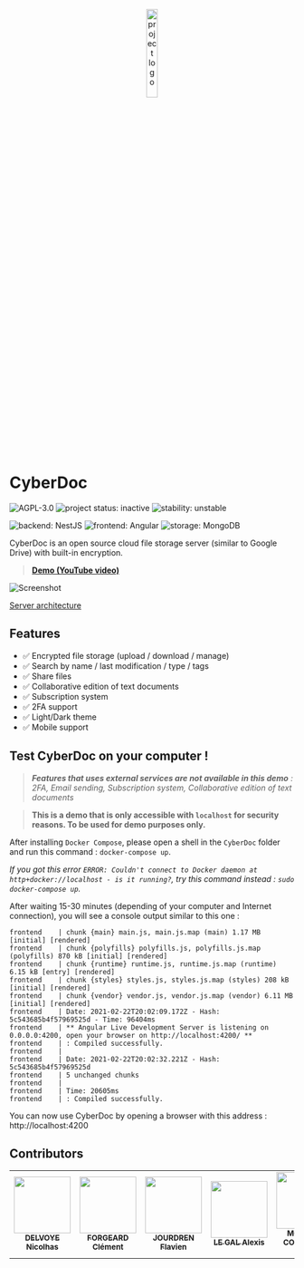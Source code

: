 
<p align="center">
 <img width="20%" height="20%" src="./app-logo.png" alt="project logo">
</p>

CyberDoc
========

![AGPL-3.0](https://img.shields.io/badge/license-%20AGPL--3.0-green)
![project status: inactive](https://img.shields.io/badge/project%20status-inactive-inactive)
![stability: unstable](https://img.shields.io/badge/stability-unstable-red)


![backend: NestJS](https://img.shields.io/badge/backend-NestJS-blue)
![frontend: Angular](https://img.shields.io/badge/frontend-Angular-blue)
![storage: MongoDB](https://img.shields.io/badge/storage-MongoDB-blue)


CyberDoc is an open source cloud file storage server (similar to Google Drive) with built-in encryption.

> **[Demo (YouTube video)](https://www.youtube.com/watch?v=sZweBaCeu-k)**

![Screenshot](./screenshot.PNG)

[Server architecture](https://github.com/fjourdren/CyberDoc/blob/master/arch.png)
## Features

- ✅ Encrypted file storage (upload / download / manage)
- ✅ Search by name / last modification / type / tags
- ✅ Share files
- ✅ Collaborative edition of text documents
- ✅ Subscription system
- ✅ 2FA support
- ✅ Light/Dark theme
- ✅ Mobile support

## Test CyberDoc on your computer !

> ***Features that uses external services are not available in this demo** : 2FA, Email sending, Subscription system, Collaborative edition of text documents*

>**This is a demo that is only accessible with `localhost` for security reasons. 
> To be used for demo purposes only.**

After installing `Docker Compose`, please open a shell in the `CyberDoc` folder and run this command : `docker-compose up`. 

*If you got this error `ERROR: Couldn't connect to Docker daemon at http+docker://localhost - is it running?`, try this command instead : `sudo docker-compose up`.*

After waiting 15-30 minutes (depending of your computer and Internet connection), you will see a console output similar to this one :

````
frontend    | chunk {main} main.js, main.js.map (main) 1.17 MB [initial] [rendered]
frontend    | chunk {polyfills} polyfills.js, polyfills.js.map (polyfills) 870 kB [initial] [rendered]
frontend    | chunk {runtime} runtime.js, runtime.js.map (runtime) 6.15 kB [entry] [rendered]
frontend    | chunk {styles} styles.js, styles.js.map (styles) 208 kB [initial] [rendered]
frontend    | chunk {vendor} vendor.js, vendor.js.map (vendor) 6.11 MB [initial] [rendered]
frontend    | Date: 2021-02-22T20:02:09.172Z - Hash: 5c543685b4f57969525d - Time: 96404ms
frontend    | ** Angular Live Development Server is listening on 0.0.0.0:4200, open your browser on http://localhost:4200/ **
frontend    | : Compiled successfully.
frontend    |
frontend    | Date: 2021-02-22T20:02:32.221Z - Hash: 5c543685b4f57969525d
frontend    | 5 unchanged chunks
frontend    |
frontend    | Time: 20605ms
frontend    | : Compiled successfully.
````

You can now use CyberDoc by opening a browser with this address : http://localhost:4200


## Contributors

<table>
  <tr>
    <td align="center"><a href="https://github.com/ndelvoye"><img src="https://avatars0.githubusercontent.com/u/33501606?v=4?s=100" width="100px;" alt=""/><br /><sub><b>DELVOYE Nicolhas</b></sub></a></td>
    <td align="center"><a href="https://github.com/cforgeard"><img src="https://avatars1.githubusercontent.com/u/19496563?v=4?s=100" width="100px;" alt=""/><br /><sub><b>FORGEARD Clément</b></sub></a></td>
    <td align="center"><a href="https://github.com/fjourdren"><img src="https://avatars2.githubusercontent.com/u/22824594?v=4?s=100" width="100px;" alt=""/><br /><sub><b>JOURDREN Flavien</b></sub></a></td>
    <td align="center"><a href="https://github.com/galeadon"><img src="https://avatars2.githubusercontent.com/u/51356870?v=4?s=100" width="100px;" alt=""/><br /><sub><b>LE GAL Alexis</b></sub></a></td>
    <td align="center"><a href="https://maeg.fr/index"><img src="https://avatars2.githubusercontent.com/u/37983763?v=4?s=100" width="100px;" alt=""/><br /><sub><b>MORIN--COZANNET Maeg</b></sub></a></td>
  </tr>
</table>
